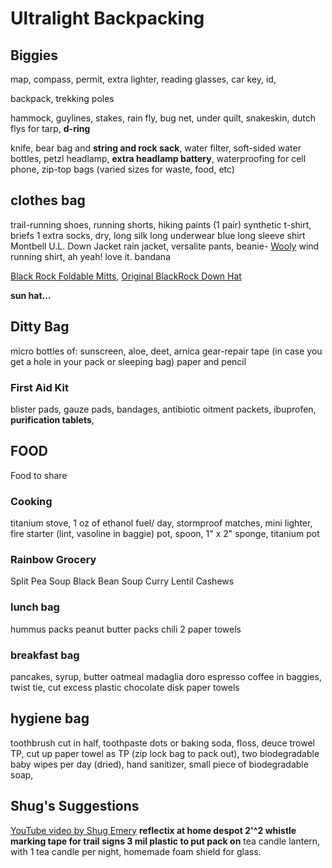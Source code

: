 # Ultralight Backpacking 

## Biggies

map, compass, permit, extra lighter, reading glasses, car key, id, 

backpack, trekking poles

hammock, guylines, stakes, rain fly, bug net, under quilt, snakeskin, dutch flys for tarp, **d-ring** 

knife, 
bear bag and **string and rock sack**, 
water filter, 
soft-sided water bottles, 
petzl headlamp, **extra headlamp battery**, 
waterproofing for cell phone, 
zip-top bags (varied sizes for waste, food, etc)


## clothes bag

trail-running shoes, 
running shorts,
hiking paints (1 pair)
synthetic t-shirt, 
briefs 1 extra
socks, dry, long
silk long underwear
blue long sleeve shirt
Montbell U.L. Down Jacket
rain jacket, versalite pants, 
beanie- [Wooly](https://www.blackrockgear.com/product-page/charcoal-wooly)
wind running shirt, ah yeah! love it.
bandana

[Black Rock Foldable Mitts](https://www.blackrockgear.com/product-page/foldback-mitts-in-silicone), 
[Original BlackRock Down Hat](https://www.blackrockgear.com/product-page/original-blackrock-hat-1)

**sun hat...**

## Ditty Bag

micro bottles of:
sunscreen, aloe, deet, arnica
gear-repair tape (in case you get a hole in your pack or sleeping bag)
paper and pencil

### First Aid Kit

blister pads, gauze pads, bandages, 
antibiotic oitment packets, ibuprofen, 
**purification tablets**,


## FOOD

Food to share

### Cooking

titanium stove, 1 oz of ethanol fuel/ day, stormproof matches, mini lighter, fire starter (lint, vasoline in baggie) pot, spoon, 1" x 2" sponge, titanium pot

### Rainbow Grocery

Split Pea Soup
Black Bean Soup
Curry Lentil
Cashews

### lunch bag

hummus packs
peanut butter packs
chili
2 paper towels
  
### breakfast bag

pancakes, syrup, butter
oatmeal
madaglia doro espresso coffee in baggies, twist tie, cut excess plastic
chocolate disk
paper towels


## hygiene bag

toothbrush cut in half, 
toothpaste dots or baking soda, 
floss,
deuce trowel
TP, cut up paper towel as TP (zip lock bag to pack out),
two biodegradable baby wipes per day (dried), 
hand sanitizer,
small piece of biodegradable soap, 


## Shug's Suggestions
[YouTube video by Shug Emery](https://youtu.be/jTG38sxvKTo)
**reflectix at home despot 2'^2
whistle
marking tape for trail signs
3 mil plastic to put pack on**
tea candle lantern, with 1 tea candle per night, homemade foam shield for glass.











